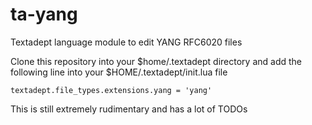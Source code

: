 # ta-yang
Textadept language module to edit YANG RFC6020 files

Clone this repository into your $home/.textadept directory and add the following line into your $HOME/.textadept/init.lua file
```
textadept.file_types.extensions.yang = 'yang'
```
This is still extremely rudimentary and has a lot of TODOs
